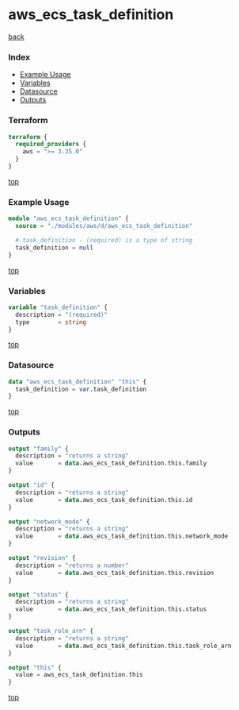 # aws_ecs_task_definition

[back](../aws.md)

### Index

- [Example Usage](#example-usage)
- [Variables](#variables)
- [Datasource](#datasource)
- [Outputs](#outputs)

### Terraform

```terraform
terraform {
  required_providers {
    aws = ">= 3.35.0"
  }
}
```

[top](#index)

### Example Usage

```terraform
module "aws_ecs_task_definition" {
  source = "./modules/aws/d/aws_ecs_task_definition"

  # task_definition - (required) is a type of string
  task_definition = null
}
```

[top](#index)

### Variables

```terraform
variable "task_definition" {
  description = "(required)"
  type        = string
}
```

[top](#index)

### Datasource

```terraform
data "aws_ecs_task_definition" "this" {
  task_definition = var.task_definition
}
```

[top](#index)

### Outputs

```terraform
output "family" {
  description = "returns a string"
  value       = data.aws_ecs_task_definition.this.family
}

output "id" {
  description = "returns a string"
  value       = data.aws_ecs_task_definition.this.id
}

output "network_mode" {
  description = "returns a string"
  value       = data.aws_ecs_task_definition.this.network_mode
}

output "revision" {
  description = "returns a number"
  value       = data.aws_ecs_task_definition.this.revision
}

output "status" {
  description = "returns a string"
  value       = data.aws_ecs_task_definition.this.status
}

output "task_role_arn" {
  description = "returns a string"
  value       = data.aws_ecs_task_definition.this.task_role_arn
}

output "this" {
  value = aws_ecs_task_definition.this
}
```

[top](#index)